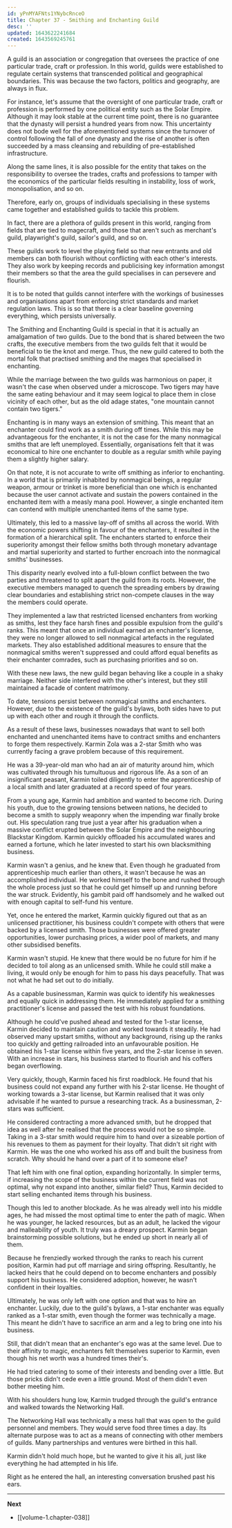 ```yaml
---
id: yPnMYAFNts1YNybcRnceO
title: Chapter 37 - Smithing and Enchanting Guild
desc: ''
updated: 1643622241684
created: 1643569245761
---
```


A guild is an association or congregation that oversees the practice of one particular trade, craft or profession. In this world, guilds were established to regulate certain systems that transcended political and geographical boundaries. This was because the two factors, politics and geography, are always in flux.

For instance, let's assume that the oversight of one particular trade, craft or profession is performed by one political entity such as the Solar Empire. Although it may look stable at the current time point, there is no guarantee that the dynasty will persist a hundred years from now. This uncertainty does not bode well for the aforementioned systems since the turnover of control following the fall of one dynasty and the rise of another is often succeeded by a mass cleansing and rebuilding of pre-established infrastructure.

Along the same lines, it is also possible for the entity that takes on the responsibility to oversee the trades, crafts and professions to tamper with the economics of the particular fields resulting in instability, loss of work, monopolisation, and so on.

Therefore, early on, groups of individuals specialising in these systems came together and established guilds to tackle this problem.

In fact, there are a plethora of guilds present in this world, ranging from fields that are tied to magecraft, and those that aren't such as merchant's guild, playwright's guild, sailor's guild, and so on.

These guilds work to level the playing field so that new entrants and old members can both flourish without conflicting with each other's interests. They also work by keeping records and publicising key information amongst their members so that the area the guild specialises in can persevere and flourish.

It is to be noted that guilds cannot interfere with the workings of businesses and organisations apart from enforcing strict standards and market regulation laws. This is so that there is a clear baseline governing everything, which persists universally.

The Smithing and Enchanting Guild is special in that it is actually an amalgamation of two guilds. Due to the bond that is shared between the two crafts, the executive members from the two guilds felt that it would be beneficial to tie the knot and merge. Thus, the new guild catered to both the mortal folk that practised smithing and the mages that specialised in enchanting.

While the marriage between the two guilds was harmonious on paper, it wasn't the case when observed under a microscope. Two tigers may have the same eating behaviour and it may seem logical to place them in close vicinity of each other, but as the old adage states, "one mountain cannot contain two tigers."

Enchanting is in many ways an extension of smithing. This meant that an enchanter could find work as a smith during off times. While this may be advantageous for the enchanter, it is not the case for the many nonmagical smiths that are left unemployed. Essentially, organisations felt that it was economical to hire one enchanter to double as a regular smith while paying them a slightly higher salary.

On that note, it is not accurate to write off smithing as inferior to enchanting. In a world that is primarily inhabited by nonmagical beings, a regular weapon, armour or trinket is more beneficial than one which is enchanted because the user cannot activate and sustain the powers contained in the enchanted item with a measly mana pool. However, a single enchanted item can contend with multiple unenchanted items of the same type.

Ultimately, this led to a massive lay-off of smiths all across the world. With the economic powers shifting in favour of the enchanters, it resulted in the formation of a hierarchical split. The enchanters started to enforce their superiority amongst their fellow smiths both through monetary advantage and martial superiority and started to further encroach into the nonmagical smiths' businesses.

This disparity nearly evolved into a full-blown conflict between the two parties and threatened to split apart the guild from its roots. However, the executive members managed to quench the spreading embers by drawing clear boundaries and establishing strict non-compete clauses in the way the members could operate. 

They implemented a law that restricted licensed enchanters from working as smiths, lest they face harsh fines and possible expulsion from the guild's ranks. This meant that once an individual earned an enchanter's license, they were no longer allowed to sell nonmagical artefacts in the regulated markets. They also established additional measures to ensure that the nonmagical smiths weren't suppressed and could afford equal benefits as their enchanter comrades, such as purchasing priorities and so on.

With these new laws, the new guild began behaving like a couple in a shaky marriage. Neither side interfered with the other's interest, but they still maintained a facade of content matrimony.

To date, tensions persist between nonmagical smiths and enchanters. However, due to the existence of the guild's bylaws, both sides have to put up with each other and rough it through the conflicts.

As a result of these laws, businesses nowadays that want to sell both enchanted and unenchanted items have to contract smiths and enchanters to forge them respectively. Karmin Zola was a 2-star Smith who was currently facing a grave problem because of this requirement.

He was a 39-year-old man who had an air of maturity around him, which was cultivated through his tumultuous and rigorous life. As a son of an insignificant peasant, Karmin toiled diligently to enter the apprenticeship of a local smith and later graduated at a record speed of four years.

From a young age, Karmin had ambition and wanted to become rich. During his youth, due to the growing tensions between nations, he decided to become a smith to supply weaponry when the impending war finally broke out. His speculation rang true just a year after his graduation when a massive conflict erupted between the Solar Empire and the neighbouring Blackstar Kingdom. Karmin quickly offloaded his accumulated wares and earned a fortune, which he later invested to start his own blacksmithing business.

Karmin wasn't a genius, and he knew that. Even though he graduated from apprenticeship much earlier than others, it wasn't because he was an accomplished individual. He worked himself to the bone and rushed through the whole process just so that he could get himself up and running before the war struck. Evidently, his gambit paid off handsomely and he walked out with enough capital to self-fund his venture.

Yet, once he entered the market, Karmin quickly figured out that as an unlicensed practitioner, his business couldn't compete with others that were backed by a licensed smith. Those businesses were offered greater opportunities, lower purchasing prices, a wider pool of markets, and many other subsidised benefits.

Karmin wasn't stupid. He knew that there would be no future for him if he decided to toil along as an unlicensed smith. While he could still make a living, it would only be enough for him to pass his days peacefully. That was not what he had set out to do initially.

As a capable businessman, Karmin was quick to identify his weaknesses and equally quick in addressing them. He immediately applied for a smithing practitioner's license and passed the test with his robust foundations.

Although he could've pushed ahead and tested for the 1-star license, Karmin decided to maintain caution and worked towards it steadily. He had observed many upstart smiths, without any background, rising up the ranks too quickly and getting railroaded into an unfavourable position. He obtained his 1-star license within five years, and the 2-star license in seven. With an increase in stars, his business started to flourish and his coffers began overflowing.

Very quickly, though, Karmin faced his first roadblock. He found that his business could not expand any further with his 2-star license. He thought of working towards a 3-star license, but Karmin realised that it was only advisable if he wanted to pursue a researching track. As a businessman, 2-stars was sufficient.

He considered contracting a more advanced smith, but he dropped that idea as well after he realised that the process would not be so simple. Taking in a 3-star smith would require him to hand over a sizeable portion of his revenues to them as payment for their loyalty. That didn't sit right with Karmin. He was the one who worked his ass off and built the business from scratch. Why should he hand over a part of it to someone else?

That left him with one final option, expanding horizontally. In simpler terms, if increasing the scope of the business within the current field was not optimal, why not expand into another, similar field? Thus, Karmin decided to start selling enchanted items through his business.

Though this led to another blockade. As he was already well into his middle ages, he had missed the most optimal time to enter the path of magic. When he was younger, he lacked resources, but as an adult, he lacked the vigour and malleability of youth. It truly was a dreary prospect. Karmin began brainstorming possible solutions, but he ended up short in nearly all of them.

Because he frenziedly worked through the ranks to reach his current position, Karmin had put off marriage and siring offspring. Resultantly, he lacked heirs that he could depend on to become enchanters and possibly support his business. He considered adoption, however, he wasn't confident in their loyalties.

Ultimately, he was only left with one option and that was to hire an enchanter. Luckily, due to the guild's bylaws, a 1-star enchanter was equally ranked as a 1-star smith, even though the former was technically a mage. This meant he didn't have to sacrifice an arm and a leg to bring one into his business.

Still, that didn't mean that an enchanter's ego was at the same level. Due to their affinity to magic, enchanters felt themselves superior to Karmin, even though his net worth was a hundred times their's.

He had tried catering to some of their interests and bending over a little. But those pricks didn't cede even a little ground. Most of them didn't even bother meeting him.

With his shoulders hung low, Karmin trudged through the guild's entrance and walked towards the Networking Hall.

The Networking Hall was technically a mess hall that was open to the guild personnel and members. They would serve food three times a day. Its alternate purpose was to act as a means of connecting with other members of guilds. Many partnerships and ventures were birthed in this hall.

Karmin didn't hold much hope, but he wanted to give it his all, just like everything he had attempted in his life.

Right as he entered the hall, an interesting conversation brushed past his ears.

____

**Next**
* [[volume-1.chapter-038]]